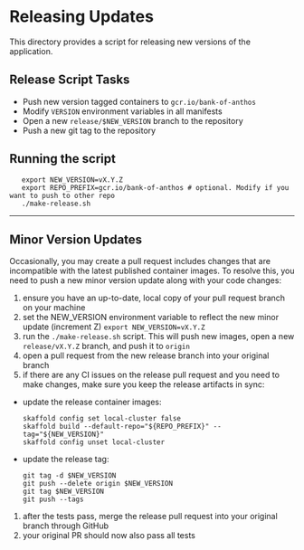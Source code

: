 # Releasing Updates

This directory provides a script for releasing new versions of the application.

## Release Script Tasks
- Push new version tagged containers to `gcr.io/bank-of-anthos`
- Modify `VERSION` environment variables in all manifests
- Open a new `release/$NEW_VERSION` branch to the repository
- Push a new git tag to the repository

## Running the script
```
   export NEW_VERSION=vX.Y.Z
   export REPO_PREFIX=gcr.io/bank-of-anthos # optional. Modify if you want to push to other repo
   ./make-release.sh
```

---

## Minor Version Updates

Occasionally, you may create a pull request includes changes that are incompatible with the latest published container images.
To resolve this, you need to push a new minor version update along with your code changes:

1. ensure you have an up-to-date, local copy of your pull request branch on your machine
1. set the NEW_VERSION environment variable to reflect the new minor update (increment Z)
  `export NEW_VERSION=vX.Y.Z`
1. run the `./make-release.sh` script. This will push new images, open a new `release/vX.Y.Z` branch, and push it to ``origin``
1. open a pull request from the new release branch into your original branch
1. if there are any CI issues on the release pull request and you need to make changes, make sure you keep the release artifacts in sync:
  - update the release container images:
    ```
    skaffold config set local-cluster false
    skaffold build --default-repo="${REPO_PREFIX}" --tag="${NEW_VERSION}"
    skaffold config unset local-cluster
    ```
  - update the release tag:
    ```
    git tag -d $NEW_VERSION
    git push --delete origin $NEW_VERSION
    git tag $NEW_VERSION
    git push --tags
    ```
1. after the tests pass, merge the release pull request into your original branch through GitHub
1. your original PR should now also pass all tests
